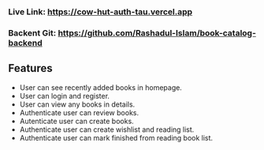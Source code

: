   ### Live Link: https://cow-hut-auth-tau.vercel.app
  ### Backent Git: https://github.com/Rashadul-Islam/book-catalog-backend
  
  ## Features
   - User can see recently added books in homepage.
   - User can login and register.
   - User can view any books in details.
   - Authenticate user can review books.
   - Autenticate user can create books.
   - Authenticate user can create wishlist and reading list.
   - Authenticate user can mark finished from reading book list.